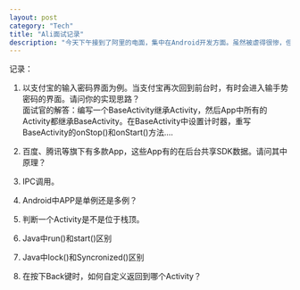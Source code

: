 ```yaml
---
layout: post    
category: "Tech"   
title: "Ali面试记录"      
description: "今天下午接到了阿里的电面，集中在Android开发方面。虽然被虐得很惨，但还是要说面试官人很nice，赞。"
---
```


记录：
1. 以支付宝的输入密码界面为例。当支付宝再次回到前台时，有时会进入输手势密码的界面。请问你的实现思路？    
面试官的解答：编写一个BaseActivity继承Activity，然后App中所有的Activity都继承BaseActivity。在BaseActivity中设置计时器，重写BaseActivity的onStop()和onStart()方法....

2. 百度、腾讯等旗下有多款App，这些App有的在后台共享SDK数据。请问其中原理？

3. IPC调用。

4. Android中APP是单例还是多例？    

5. 判断一个Activity是不是位于栈顶。

6. Java中run()和start()区别

7. Java中lock()和Syncronized()区别

8. 在按下Back键时，如何自定义返回到哪个Activity？
